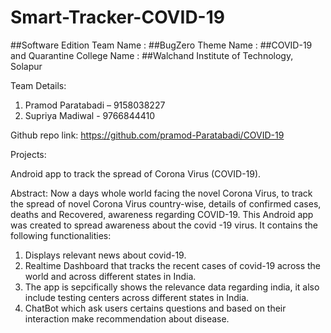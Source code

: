 # Smart-Tracker-COVID-19

##Software Edition
Team Name    : ##BugZero
Theme Name  :  ##COVID-19 and Quarantine
College Name :   ##Walchand Institute of Technology, Solapur


Team Details:
1.  Pramod Paratabadi – 9158038227
2.  Supriya Madiwal - 9766844410

Github repo link: https://github.com/pramod-Paratabadi/COVID-19


Projects: 

Android app to track the spread of  Corona Virus (COVID-19).

Abstract: 
Now a days whole world facing the novel Corona Virus, to track the spread of novel Corona Virus country-wise, details of confirmed cases, deaths and Recovered, awareness regarding COVID-19.
This Android app was created to spread awareness about the covid -19 virus. It contains the following functionalities:

1. Displays relevant news about covid-19.
2. Realtime Dashboard that tracks the recent cases of covid-19 across the world and across different states in India.
3. The app is sepcifically shows the relevance data regarding india, it also include testing centers across different states in India.
4. ChatBot which ask users certains questions and based on their interaction make recommendation about disease.
